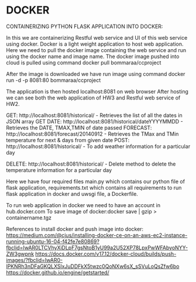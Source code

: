 # DOCKER
CONTAINERIZING PYTHON FLASK APPLICATION INTO DOCKER:

In this we are containerizing Restful web service and UI of this web service using docker. Docker is a light weight application to host web application. Here we need to pull the docker image containing the web service and run using the docker name and image name. The docker image pushed into cloud is pulled using command docker pull bommaraa/ccproject

After the image is downloaded we have run image using command docker run -d -p 8081:80 bommaraa/ccproject

The application is then hosted localhost:8081 on web browser After hosting we can see both the web application of HW3 and Restful web service of HW2.

GET: http://localhost:8081/historical/ - Retrieves the list of all the dates in JSON array GET DATE: http://localhost:8081/historical/dateYYYYMMDD - Retrieves the DATE, TMAX,TMIN of date passed FORECAST: http://localhost:8081/forecast/20140912 - Retrieves the TMax and TMin temperature for next & days from given date POST: http://localhost:8081/historical/ - To add weather information for a particular day

DELETE: http://localhost:8081/historical/ - Delete method to delete the temperature information for a particular day

Here we have four required files main.py which contains our python file of flask application, requirements.txt which contains all requirements to run flask application in docker and uwsgi file, a Dockerfile.

To run web application in docker we need to have an account in hub.docker.com To save image of docker:docker save | gzip > containername.tgz

References to install docker and push image into docker: https://medium.com/@cjus/installing-docker-ce-on-an-aws-ec2-instance-running-ubuntu-16-04-f42fe7e80869?fbclid=IwAR0LTCVhyXiDLpF7gsNtoB1yU99a2U52XP78LpxPwWFAbyoNYY-ZW3gwpnk https://docs.docker.com/v17.12/docker-cloud/builds/push-images/?fbclid=IwAR0-lPKNRh3nDFaGKQLXSlxJuDDFkX5twzc0QoNXw6sX_sSVuLoQsZfw6bo https://docker.github.io/engine/getstarted/
